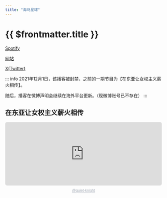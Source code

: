 ```yaml
---
title: "海马星球"
---
```


# {{ $frontmatter.title }}

[Spotify](https://open.spotify.com/show/0JO0qK4stSWLU390lTkvG1)

[网站](https://seahorseplanet.net)

[X(Twitter)](https://twitter.com/seahorseplanet)

::: info
2021年12月1日，该播客被封禁，之前的一期节目为【在东亚让女权主义薪火相传】。

随后，播客在微博声明会继续在海外平台更新。（现微博账号已不存在）
:::

## 在东亚让女权主义薪火相传

<div style="height: 228px; width: 100%;"><iframe src="https://audio.com/embed/audio/1783849512616623?theme=light"
    style="display:block; border-radius: 6px; border: none; height: 204px; width: 100%;"></iframe><a href='https://audio.com/quiet-knight' style="text-align: center; display: block; color: #A4ABB6; font-size: 12px; font-family: sans-serif; line-height: 16px; margin-top: 8px; overflow: hidden; white-space: nowrap; text-overflow: ellipsis;">@quiet-knight</a></div>